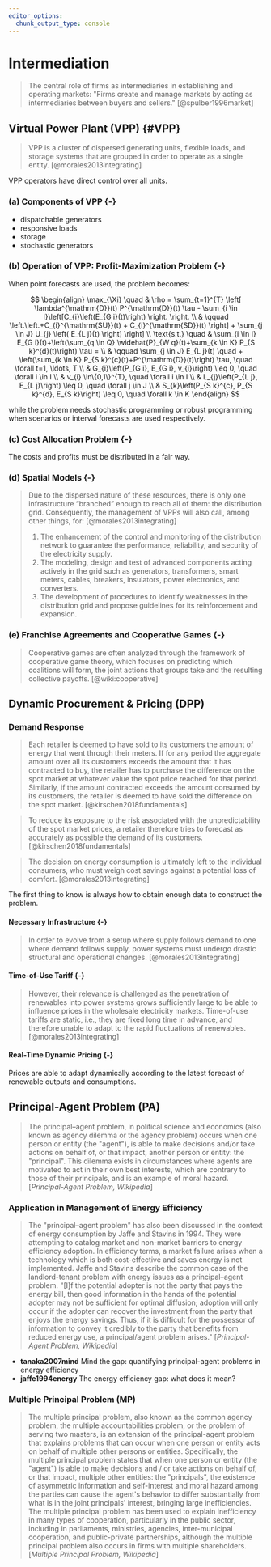 ```yaml
---
editor_options:
  chunk_output_type: console
---
```


# Intermediation 

> The central role of firms as intermediaries in establishing and operating markets: "Firms create and manage markets by acting as intermediaries between buyers and sellers." [@spulber1996market]



## Virtual Power Plant (VPP) {#VPP}

> VPP is a cluster of dispersed generating units, flexible loads, and storage systems that are grouped in order to operate as a single entity. [@morales2013integrating]

VPP operators have direct control over all units.

### (a) Components of VPP {-}

- dispatchable generators
- responsive loads
- storage
- stochastic generators

### (b) Operation of VPP: Profit-Maximization Problem {-}

When point forecasts are used, the problem becomes:

$$ \begin{align} \max_{\Xi} \quad & \rho = \sum_{t=1}^{T} \left[ \lambda^{\mathrm{D}}(t) P^{\mathrm{D}}(t) \tau - \sum_{i \in I}\left[C_{i}\left(E_{G i}(t)\right) \right. \right. \\
& \qquad \left.\left.+C_{i}^{\mathrm{SU}}(t) + C_{i}^{\mathrm{SD}}(t) \right] + \sum_{j \in J} U_{j} \left( E_{L j}(t) \right) \right] \\
\text{s.t.} \quad & \sum_{i \in I} E_{G i}(t)+\left(\sum_{q \in Q} \widehat{P}_{W q}(t)+\sum_{k \in K} P_{S k}^{d}(t)\right) \tau = \\
& \qquad \sum_{j \in J} E_{L j}(t) \quad + \left(\sum_{k \in K} P_{S k}^{c}(t)+P^{\mathrm{D}}(t)\right) \tau, \quad \forall t=1, \ldots, T \\
& G_{i}\left(P_{G i}, E_{G i}, v_{i}\right) \leq 0, \quad \forall i \in I \\
& v_{i} \in\{0,1\}^{T}, \quad \forall i \in I \\
& L_{j}\left(P_{L j}, E_{L j}\right) \leq 0, \quad \forall j \in J \\
& S_{k}\left(P_{S k}^{c}, P_{S k}^{d}, E_{S k}\right) \leq 0, \quad \forall k \in K
\end{align} $$

while the problem needs stochastic programming or robust programming when scenarios or interval forecasts are used respectively.

### (c) Cost Allocation Problem {-}

The costs and profits must be distributed in a fair way.

### (d) Spatial Models {-}


> Due to the dispersed nature of these resources, there is only one infrastructure “branched” enough to reach all of them: the distribution grid. Consequently, the management of VPPs will also call, among other things, for: [@morales2013integrating]
> 1. The enhancement of the control and monitoring of the distribution network to guarantee the performance, reliability, and security of the electricity supply.
> 2. The modeling, design and test of advanced components acting actively in the grid such as generators, transformers, smart meters, cables, breakers, insulators, power electronics, and converters.
> 3. The development of procedures to identify weaknesses in the distribution grid and propose guidelines for its reinforcement and expansion.

### (e) Franchise Agreements and Cooperative Games {-}

> Cooperative games are often analyzed through the framework of cooperative game theory, which focuses on predicting which coalitions will form, the joint actions that groups take and the resulting collective payoffs. [@wiki:cooperative]



## Dynamic Procurement & Pricing (DPP)

### Demand Response

> Each retailer is deemed to have sold to its customers the amount of energy that went through their meters. If for any period the aggregate amount over all its customers exceeds the amount that it has contracted to buy, the retailer has to purchase the difference on the spot market at whatever value the spot price reached for that period. Similarly, if the amount contracted exceeds the amount consumed by its customers, the retailer is deemed to have sold the difference on the spot market. [@kirschen2018fundamentals]

> To reduce its exposure to the risk associated with the unpredictability of the spot market prices, a retailer therefore tries to forecast as accurately as possible the demand of its customers. [@kirschen2018fundamentals]

> The decision on energy consumption is ultimately left to the individual consumers, who must weigh cost savings against a potential loss of comfort. [@morales2013integrating]

The first thing to know is always how to obtain enough data to construct the problem.

#### Necessary Infrastructure {-}

> In order to evolve from a setup where supply follows demand to one where demand follows supply, power systems must undergo drastic structural and operational changes. [@morales2013integrating]

#### Time-of-Use Tariff {-}

> However, their relevance is challenged as the penetration of renewables into power systems grows sufficiently large to be able to influence prices in the wholesale electricity markets. Time-of-use tariffs are static, i.e., they are fixed long time in advance, and therefore unable to adapt to the rapid fluctuations of renewables. [@morales2013integrating]

#### Real-Time Dynamic Pricing {-}

Prices are able to adapt dynamically according to the latest forecast of renewable outputs and consumptions.



## Principal-Agent Problem (PA)

> The principal–agent problem, in political science and economics (also known as agency dilemma or the agency problem) occurs when one person or entity (the "agent"), is able to make decisions and/or take actions on behalf of, or that impact, another person or entity: the "principal". This dilemma exists in circumstances where agents are motivated to act in their own best interests, which are contrary to those of their principals, and is an example of moral hazard. [_Principal-Agent Problem, Wikipedia_]

### Application in Management of Energy Efficiency

> The "principal–agent problem" has also been discussed in the context of energy consumption by Jaffe and Stavins in 1994. They were attempting to catalog market and non-market barriers to energy efficiency adoption. In efficiency terms, a market failure arises when a technology which is both cost-effective and saves energy is not implemented. Jaffe and Stavins describe the common case of the landlord-tenant problem with energy issues as a principal–agent problem. "[I]f the potential adopter is not the party that pays the energy bill, then good information in the hands of the potential adopter may not be sufficient for optimal diffusion; adoption will only occur if the adopter can recover the investment from the party that enjoys the energy savings. Thus, if it is difficult for the possessor of information to convey it credibly to the party that benefits from reduced energy use, a principal/agent problem arises." [_Principal-Agent Problem, Wikipedia_]

- __tanaka2007mind__ Mind the gap: quantifying principal-agent problems in energy efficiency
- __jaffe1994energy__ The energy efficiency gap: what does it mean?

### Multiple Principal Problem (MP)

> The multiple principal problem, also known as the common agency problem, the multiple accountabilities problem, or the problem of serving two masters, is an extension of the principal-agent problem that explains problems that can occur when one person or entity acts on behalf of multiple other persons or entities. Specifically, the multiple principal problem states that when one person or entity (the "agent") is able to make decisions and / or take actions on behalf of, or that impact, multiple other entities: the "principals", the existence of asymmetric information and self-interest and moral hazard among the parties can cause the agent's behavior to differ substantially from what is in the joint principals' interest, bringing large inefficiencies. The multiple principal problem has been used to explain inefficiency in many types of cooperation, particularly in the public sector, including in parliaments, ministries, agencies, inter-municipal cooperation, and public-private partnerships, although the multiple principal problem also occurs in firms with multiple shareholders. [_Multiple Principal Problem, Wikipedia_]
